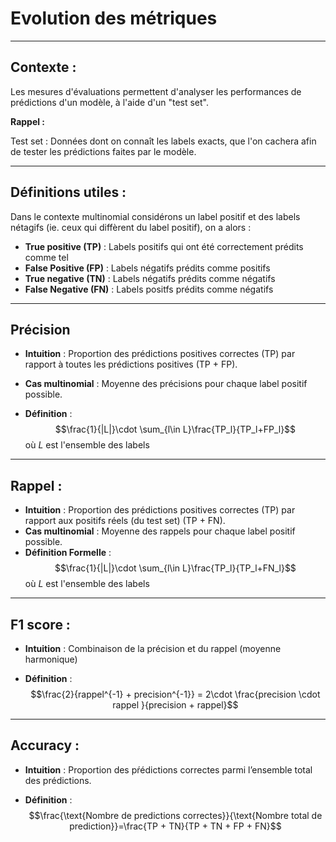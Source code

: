 <!--
<div class="r-hstack">
<div class="r-vstack text-left">



</div>


<div class="r-vstack">



</div>
</div>
-->

# Evolution des métriques

---

## Contexte :

Les mesures d'évaluations permettent d'analyser les performances de prédictions d'un modèle, à l'aide d'un "test set".

**Rappel :**

Test set : Données dont on connaît les labels exacts, que l'on cachera afin de tester les prédictions faites par le modèle.

---

## Définitions utiles :

Dans le contexte multinomial considérons un label positif et des labels nétagifs (ie. ceux qui diffèrent du label positif), on a alors :

- **True positive (TP)** : Labels positifs qui ont été correctement prédits comme tel
- **False Positive (FP)** : Labels négatifs prédits comme positifs
- **True negative (TN)** : Labels négatifs prédits comme négatifs
- **False Negative (FN)** : Labels positfs prédits comme négatifs

---

## Précision

- **Intuition** : Proportion des prédictions positives correctes (TP) par rapport à toutes les prédictions positives (TP + FP).

- **Cas multinomial** : Moyenne des précisions pour chaque label positif possible.

- **Définition** : $$\frac{1}{|L|}\cdot \sum_{l\in L}\frac{TP_l}{TP_l+FP_l}$$ où $L$ est l'ensemble des labels


---

## Rappel :

- **Intuition** : Proportion des prédictions positives correctes (TP) par rapport aux positifs réels (du test set) (TP + FN).
- **Cas multinomial** : Moyenne des rappels pour chaque label positif possible.
- **Définition Formelle** : $$\frac{1}{|L|}\cdot \sum_{l\in L}\frac{TP_l}{TP_l+FN_l}$$ où $L$ est l'ensemble des labels



---

## F1 score :

- **Intuition** : Combinaison de la précision et du rappel (moyenne harmonique)  

- **Définition** : $$\frac{2}{rappel^{-1} + precision^{-1}} = 2\cdot \frac{precision \cdot rappel }{precision + rappel}$$




---

## Accuracy :

- **Intuition** : Proportion des pŕédictions correctes parmi l’ensemble total des prédictions.

- **Définition** : $$\frac{\text{Nombre de predictions correctes}}{\text{Nombre total de prediction}}=\frac{TP + TN}{TP + TN + FP + FN}$$
